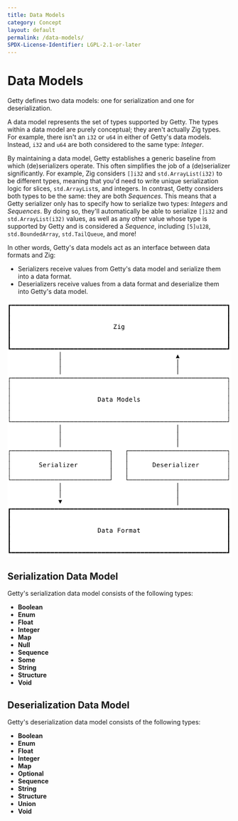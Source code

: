 ```yaml
---
title: Data Models
category: Concept
layout: default
permalink: /data-models/
SPDX-License-Identifier: LGPL-2.1-or-later
---
```


# Data Models

Getty defines two data models: one for serialization and one for deserialization.

A data model represents the set of types supported by Getty. The types within a
data model are purely conceptual; they aren't actually Zig types. For example,
there isn't an `i32` or `u64` in either of Getty's data models. Instead, `i32` and
`u64` are both considered to the same type: _Integer_.

By maintaining a data model, Getty establishes a generic baseline from which
(de)serializers operate. This often simplifies the job of a (de)serializer
significantly. For example, Zig considers `[]i32` and `std.ArrayList(i32)` to
be different types, meaning that you'd need to write unique serialization logic
for slices, `std.ArrayList`s, and integers. In contrast, Getty considers both
types to be the same: they are both _Sequences_. This means that a Getty
serializer only has to specify how to serialize two types: _Integers_ and
_Sequences_. By doing so, they'll automatically be able to serialize `[]i32`
and `std.ArrayList(i32)` values, as well as any other value whose type is
supported by Getty and is considered a _Sequence_, including `[5]u128`,
`std.BoundedArray`, `std.TailQueue`, and more!

In other words, Getty's data models act as an interface between data formats and Zig:

- Serializers receive values from Getty's data model and serialize them into a data format.
- Deserializers receive values from a data format and deserialize them into Getty's data model.

<img alt="Data Model" src="/assets/images/data-model.svg" class="figure-small" />

## Serialization Data Model

Getty's serialization data model consists of the following types:

- **Boolean**
- **Enum**
- **Float**
- **Integer**
- **Map**
- **Null**
- **Sequence**
- **Some**
- **String**
- **Structure**
- **Void**

## Deserialization Data Model

Getty's deserialization data model consists of the following types:

- **Boolean**
- **Enum**
- **Float**
- **Integer**
- **Map**
- **Optional**
- **Sequence**
- **String**
- **Structure**
- **Union**
- **Void**
